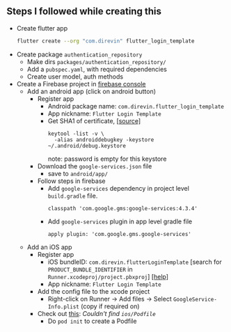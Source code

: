 ## Steps I followed while creating this
- Create flutter app
  ```bash
  flutter create --org "com.direvin" flutter_login_template
  ```
- Create package `authentication_repository`
  - Make dirs `packages/authentication_repository/`
  - Add a `pubspec.yaml`, with required dependencies
  - Create user model, auth methods
- Create a Firebase project in [firebase console](https://console.firebase.google.com/)
  - Add an android app (click on android button)
    - Register app
      - Android package name: `com.direvin.flutter_login_template`
      - App nickname: `Flutter Login Template`
      - Get SHA1 of certificate, [[source]](https://developers.google.com/android/guides/client-auth)
        ```
        keytool -list -v \
          -alias androiddebugkey -keystore ~/.android/debug.keystore
        ```
        note: password is empty for this keystore
    - Download the `google-services.json` file
      - save to `android/app/`
    - Follow steps in firebase
      - Add `google-services` dependency in project level `build.gradle` file.
        ```
        classpath 'com.google.gms:google-services:4.3.4'
        ```
      - Add `google-services` plugin in app level gradle file
        ```
        apply plugin: 'com.google.gms.google-services'
        ```
  - Add an iOS app
    - Register app
      - iOS bundleID: `com.direvin.flutterLoginTemplate`
        [search for `PRODUCT_BUNDLE_IDENTIFIER` in `Runner.xcodeproj/project.pbxproj`]
        [[help]](https://stackoverflow.com/a/55128145/13793292)
      - App nickname: `Flutter Login Template`
    - Add the config file to the xcode project
      - Right-click on Runner -> Add files -> Select `GoogleService-Info.plist` (copy if required on)
    - Check out [this](https://github.com/FirebaseExtended/flutterfire/issues/2751): *Couldn't find `ios/Podfile`*
      - Do `pod init` to create a Podfile